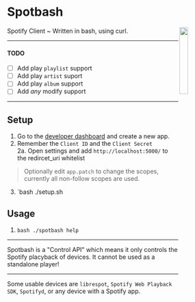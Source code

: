 
# Spotbash
<p>
<p>
		<img src="https://cdn.discordapp.com/attachments/699685435198144553/758393878947561522/spotbash_ex2.png" width="20%" align="right"> 
	</p>
	Spotify Client ~ Written in bash, using curl.
</p>

***
#### TODO
- [ ] Add play `playlist` support
- [ ] Add play `artist` suport
- [ ] Add play `album` support
- [ ] Add *any* modify support
***
## Setup
1. Go to the [developer dashboard](https://developer.spotify.com/dashboard/applications) and create a new app.
2. Remember the `Client ID` and the `Client Secret`\
2a. Open settings and add `http://localhost:5000/` to the redircet_uri whitelist
> Optionally edit `app.patch` to change the scopes, currently all non-follow scopes are used.
3. `bash ./setup.sh
## Usage
1. `bash ./spotbash help`
***
Spotbash is a "Control API" which means it only controls the Spotify placyback of devices. It cannot be used as a standalone player!
***
Some usable devices are `librespot`, `Spotify Web Playback SDK`, `Spotifyd`, or any device with a Spotify app. 
